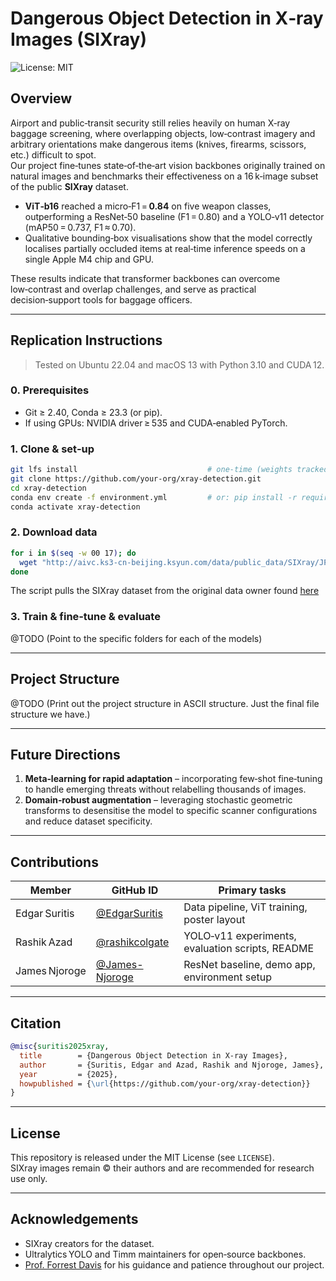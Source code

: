 # Dangerous Object Detection in X‑ray Images (SIXray)

![License: MIT](https://img.shields.io/badge/License-MIT-green.svg)

## Overview
Airport and public‑transit security still relies heavily on human X‑ray baggage screening, where overlapping objects, low‑contrast imagery and arbitrary orientations make dangerous items (knives, firearms, scissors, etc.) difficult to spot.  
Our project fine‑tunes state‑of‑the‑art vision backbones originally trained on natural images and benchmarks their effectiveness on a 16 k‑image subset of the public **SIXray** dataset.

- **ViT‑b16** reached a micro‑F1 = **0.84** on five weapon classes, outperforming a ResNet‑50 baseline (F1 = 0.80) and a YOLO‑v11 detector (mAP50 = 0.737, F1 ≈ 0.70).  
- Qualitative bounding‑box visualisations show that the model correctly localises partially occluded items at real‑time inference speeds on a single Apple M4 chip and GPU.

These results indicate that transformer backbones can overcome low‑contrast and overlap challenges, and serve as practical decision‑support tools for baggage officers.

---

## Replication Instructions

> Tested on Ubuntu 22.04 and macOS 13 with Python 3.10 and CUDA 12.

### 0. Prerequisites
- Git ≥ 2.40, Conda ≥ 23.3 (or pip).
- If using GPUs: NVIDIA driver ≥ 535 and CUDA‑enabled PyTorch.

### 1. Clone & set‑up
```bash
git lfs install                             # one‑time (weights tracked via LFS)
git clone https://github.com/your-org/xray-detection.git
cd xray-detection
conda env create -f environment.yml         # or: pip install -r requirements.txt
conda activate xray-detection
```

### 2. Download data
```bash
for i in $(seq -w 00 17); do                                         
  wget "http://aivc.ks3-cn-beijing.ksyun.com/data/public_data/SIXray/JPEGImage.tar.gz$i";
done

```
The script pulls the SIXray dataset from the original data owner found [here](https://github.com/MeioJane/SIXray)

### 3. Train & fine‑tune & evaluate
@TODO (Point to the specific folders for each of the models)

---

## Project Structure
@TODO (Print out the project structure in ASCII structure. Just the final file structure we have.)

---

## Future Directions
1. **Meta‑learning for rapid adaptation** – incorporating few‑shot fine‑tuning to handle emerging threats without relabelling thousands of images.  
2. **Domain‑robust augmentation** – leveraging stochastic geometric transforms to desensitise the model to specific scanner configurations and reduce dataset specificity.

---

## Contributions
| Member | GitHub ID | Primary tasks |
|--------|-----------|---------------|
| Edgar Suritis | [@EdgarSuritis](https://github.com/EdgarSuritis) | Data pipeline, ViT training, poster layout |
| Rashik Azad   | [@rashikcolgate](https://github.com/rashikcolgate) | YOLO‑v11 experiments, evaluation scripts, README |
| James Njoroge | [@James-Njoroge](https://github.com/James-Njoroge) | ResNet baseline, demo app, environment setup | 


---

## Citation
```bibtex
@misc{suritis2025xray,
  title        = {Dangerous Object Detection in X-ray Images},
  author       = {Suritis, Edgar and Azad, Rashik and Njoroge, James},
  year         = {2025},
  howpublished = {\url{https://github.com/your-org/xray-detection}}
}
```

---

## License
This repository is released under the MIT License (see `LICENSE`).  
SIXray images remain © their authors and are recommended for research use only.

---

## Acknowledgements
- SIXray creators for the dataset.  
- Ultralytics YOLO and Timm maintainers for open‑source backbones.  
- [Prof. Forrest Davis](https://forrestdavis.github.io/) for his guidance and patience throughout our project.
